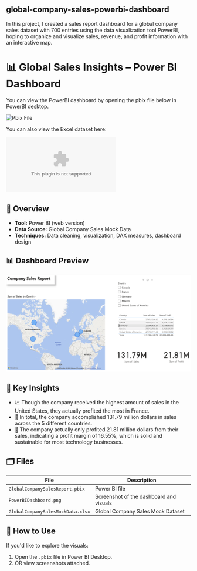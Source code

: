 ## global-company-sales-powerbi-dashboard
In this project, I created a sales report dashboard for a global company sales dataset with 700 entries using the data visualization tool PowerBI, hoping to organize and visualize sales, revenue, and profit information with an interactive map.
# 📊 Global Sales Insights – Power BI Dashboard
 You can view the PowerBI dashboard by opening the pbix file below in PowerBI desktop.
 
 ![Pbix File](GlobalCompanySalesReport.pbix)

 You can also view the Excel dataset here:
 
 ![Dataset](GlobalCompanySalesMockData.xlsx)
 
## 📌 Overview

- **Tool:** Power BI (web version)
- **Data Source:** Global Company Sales Mock Data
- **Techniques:** Data cleaning, visualization, DAX measures, dashboard design

## 📊 Dashboard Preview

![Dashboard](PowerBIDashboard.png)

## 🧠 Key Insights

- 📈 Though the company received the highest amount of sales in the United States, they actually profited the most in France.
- 💬 In total, the company accomplished 131.79 million dollars in sales across the 5 different countries.
- 🧵 The company actually only profited 21.81 million dollars from their sales, indicating a profit margin of 16.55%, which is solid and sustainable for most technology businesses.

## 🗂 Files

| File | Description |
|------|-------------|
| `GlobalCompanySalesReport.pbix` | Power BI file |
| `PowerBIDashboard.png` | Screenshot of the dashboard and visuals |
| `GlobalCompanySalesMockData.xlsx` | Global Company Sales Mock Dataset |

## 🚀 How to Use

If you'd like to explore the visuals:
1. Open the `.pbix` file in Power BI Desktop.
2. OR view screenshots attached.
